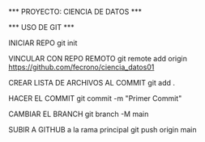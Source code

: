 *** PROYECTO: CIENCIA DE DATOS ***   

*** USO DE GIT ***   

INICIAR REPO
git init

VINCULAR CON REPO REMOTO
git remote add origin https://github.com/fecrono/ciencia_datos01


CREAR  LISTA DE ARCHIVOS AL COMMIT
git add .


HACER EL COMMIT
git commit -m "Primer Commit"

CAMBIAR EL BRANCH
git branch -M main

SUBIR A GITHUB a la rama principal
git push origin main